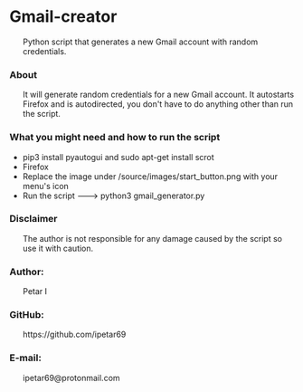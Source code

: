 <h1> Gmail-creator </h1>
<ul>
	Python script that generates a new Gmail account with random credentials.

</ul>


<h3>About</h3>
<ul> It will generate random credentials for a new Gmail account. It autostarts Firefox and is autodirected, you don't have to do anything other than run the script. </ul>

<h3>What you might need and how to run the script</h3>
<ul>
	<li> pip3 install pyautogui and sudo apt-get install scrot </li>
	<li> Firefox </li>
	<li> Replace the image under /source/images/start_button.png with your menu's icon</li>
	<li> Run the script ---> python3 gmail_generator.py

		

</li>
</ul>

<h3>Disclaimer </h3>
<ul> The author is not responsible for any damage caused by the script so use it with caution.</ul>

<h3>Author:</h3> <ul>Petar I</ul>
<h3>GitHub:</h3> <ul>https://github.com/ipetar69</ul>
<h3>E-mail:</h3> <ul>ipetar69@protonmail.com</ul>

